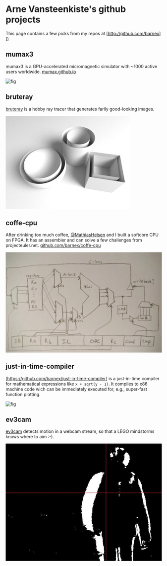 # Arne Vansteenkiste's github projects

This page contains a few picks from my repos at [http://github.com/barnex]()


## mumax3

mumax3 is a GPU-accelerated micromagnetic simulator with ~1000 active users worldwide. [mumax.github.io](http://mumax.github.io)

![fig](http://mumax.github.io/web1.png)


## bruteray

[bruteray](http://github.com/barnex/bruteray) is a hobby ray tracer that generates farily good-looking images.

![fig](https://raw.githubusercontent.com/barnex/bruteray/master/shots/039.jpg)


## coffe-cpu

After drinking too much coffee, [@MathiasHelsen](https://github.com/mathiashelsen) and I built a softcore CPU on FPGA. It has an assembler and can solve a few challenges from projecteuler.net. [github.com/barnex/coffe-cpu]()

![fig](https://raw.githubusercontent.com/barnex/coffee-cpu/master/sketch.jpg)


## just-in-time-compiler

[https://github.com/barnex/just-in-time-compiler] is a just-in-time compiler for mathematical expressions like `x + sqrt(y - 1)`. It compiles to x86 machine code wich can be immediately executed for, e.g., super-fast function plotting.

![fig](https://raw.githubusercontent.com/barnex/just-in-time-compiler/master/plotter.png)


## ev3cam

[ev3cam](http://github.com/barnex/ev3cam) detects motion in a webcam stream, so that a LEGO mindstorms knows where to aim :-).

![fig](https://raw.githubusercontent.com/barnex/ev3cam/master/motion.gif)


